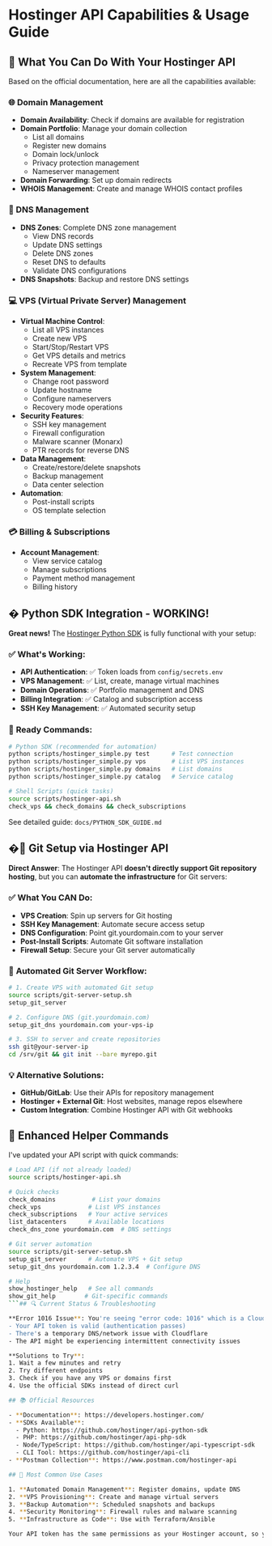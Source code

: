 # Hostinger API Capabilities & Usage Guide

## 🚀 What You Can Do With Your Hostinger API

Based on the official documentation, here are all the capabilities available:

### 🌐 Domain Management
- **Domain Availability**: Check if domains are available for registration
- **Domain Portfolio**: Manage your domain collection
  - List all domains
  - Register new domains
  - Domain lock/unlock
  - Privacy protection management
  - Nameserver management
- **Domain Forwarding**: Set up domain redirects
- **WHOIS Management**: Create and manage WHOIS contact profiles

### 🔧 DNS Management
- **DNS Zones**: Complete DNS zone management
  - View DNS records
  - Update DNS settings
  - Delete DNS zones
  - Reset DNS to defaults
  - Validate DNS configurations
- **DNS Snapshots**: Backup and restore DNS settings

### 💻 VPS (Virtual Private Server) Management
- **Virtual Machine Control**:
  - List all VPS instances
  - Create new VPS
  - Start/Stop/Restart VPS
  - Get VPS details and metrics
  - Recreate VPS from template
- **System Management**:
  - Change root password
  - Update hostname
  - Configure nameservers
  - Recovery mode operations
- **Security Features**:
  - SSH key management
  - Firewall configuration
  - Malware scanner (Monarx)
  - PTR records for reverse DNS
- **Data Management**:
  - Create/restore/delete snapshots
  - Backup management
  - Data center selection
- **Automation**:
  - Post-install scripts
  - OS template selection

### 💳 Billing & Subscriptions
- **Account Management**:
  - View service catalog
  - Manage subscriptions
  - Payment method management
  - Billing history

## � **Python SDK Integration - WORKING!**

**Great news!** The [Hostinger Python SDK](https://github.com/hostinger/api-python-sdk) is fully functional with your setup:

### ✅ **What's Working**:
- **API Authentication**: ✅ Token loads from `config/secrets.env`
- **VPS Management**: ✅ List, create, manage virtual machines
- **Domain Operations**: ✅ Portfolio management and DNS
- **Billing Integration**: ✅ Catalog and subscription access
- **SSH Key Management**: ✅ Automated security setup

### 🚀 **Ready Commands**:
```bash
# Python SDK (recommended for automation)
python scripts/hostinger_simple.py test      # Test connection
python scripts/hostinger_simple.py vps       # List VPS instances
python scripts/hostinger_simple.py domains   # List domains
python scripts/hostinger_simple.py catalog   # Service catalog

# Shell Scripts (quick tasks)
source scripts/hostinger-api.sh
check_vps && check_domains && check_subscriptions
```

See detailed guide: `docs/PYTHON_SDK_GUIDE.md`

## �🔧 **Git Setup via Hostinger API**

**Direct Answer**: The Hostinger API **doesn't directly support Git repository hosting**, but you can **automate the infrastructure** for Git servers:

### ✅ **What You CAN Do**:
- **VPS Creation**: Spin up servers for Git hosting
- **SSH Key Management**: Automate secure access setup
- **DNS Configuration**: Point git.yourdomain.com to your server
- **Post-Install Scripts**: Automate Git software installation
- **Firewall Setup**: Secure your Git server automatically

### 🚀 **Automated Git Server Workflow**:
```bash
# 1. Create VPS with automated Git setup
source scripts/git-server-setup.sh
setup_git_server

# 2. Configure DNS (git.yourdomain.com)
setup_git_dns yourdomain.com your-vps-ip

# 3. SSH to server and create repositories
ssh git@your-server-ip
cd /srv/git && git init --bare myrepo.git
```

### 💡 **Alternative Solutions**:
- **GitHub/GitLab**: Use their APIs for repository management
- **Hostinger + External Git**: Host websites, manage repos elsewhere
- **Custom Integration**: Combine Hostinger API with Git webhooks

## 🎯 **Enhanced Helper Commands**

I've updated your API script with quick commands:

```bash
# Load API (if not already loaded)
source scripts/hostinger-api.sh

# Quick checks
check_domains          # List your domains
check_vps             # List VPS instances
check_subscriptions   # Your active services
list_datacenters      # Available locations
check_dns_zone yourdomain.com  # DNS settings

# Git server automation
source scripts/git-server-setup.sh
setup_git_server      # Automate VPS + Git setup
setup_git_dns yourdomain.com 1.2.3.4  # Configure DNS

# Help
show_hostinger_help   # See all commands
show_git_help        # Git-specific commands
```## 🔍 Current Status & Troubleshooting

**Error 1016 Issue**: You're seeing "error code: 1016" which is a Cloudflare DNS resolution error. This suggests:
- Your API token is valid (authentication passes)
- There's a temporary DNS/network issue with Cloudflare
- The API might be experiencing intermittent connectivity issues

**Solutions to Try**:
1. Wait a few minutes and retry
2. Try different endpoints
3. Check if you have any VPS or domains first
4. Use the official SDKs instead of direct curl

## 📚 Official Resources

- **Documentation**: https://developers.hostinger.com/
- **SDKs Available**:
  - Python: https://github.com/hostinger/api-python-sdk
  - PHP: https://github.com/hostinger/api-php-sdk
  - Node/TypeScript: https://github.com/hostinger/api-typescript-sdk
  - CLI Tool: https://github.com/hostinger/api-cli
- **Postman Collection**: https://www.postman.com/hostinger-api

## 🎯 Most Common Use Cases

1. **Automated Domain Management**: Register domains, update DNS
2. **VPS Provisioning**: Create and manage virtual servers
3. **Backup Automation**: Scheduled snapshots and backups
4. **Security Monitoring**: Firewall rules and malware scanning
5. **Infrastructure as Code**: Use with Terraform/Ansible

Your API token has the same permissions as your Hostinger account, so you can manage everything you can access through the web panel programmatically!
